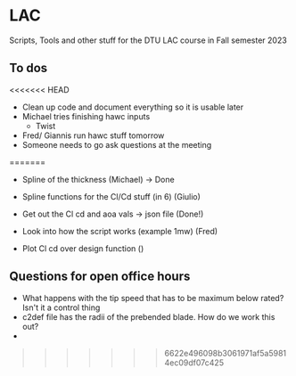 # LAC

Scripts, Tools and other stuff for the DTU LAC course in Fall semester 2023

## To dos
 
<<<<<<< HEAD
- Clean up code and document everything so it is usable later
- Michael tries finishing hawc inputs
    - Twist
- Fred/ Giannis run hawc stuff tomorrow 
- Someone needs to go ask questions at the meeting

=======
- Spline of the thickness  (Michael) -> Done
- Spline functions for the Cl/Cd stuff (in 6)  (Giulio)
- Get out the Cl cd and aoa vals  -> json file (Done!)
- Look into how the script works  (example 1mw) (Fred)

- Plot Cl cd over design function  () 

## Questions for open office hours
- What happens with the tip speed that has to be maximum below rated? Isn't it a control thing 
- c2def file has the radii of the prebended blade. How do we work this out?
- 
>>>>>>> 6622e496098b3061971af5a59814ec09df07c425
